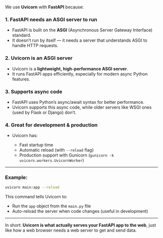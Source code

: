 We use **Uvicorn** with **FastAPI** because:

### 1. **FastAPI needs an ASGI server to run**

- FastAPI is built on the **ASGI** (Asynchronous Server Gateway Interface) standard.
- It doesn’t run by itself — it needs a server that understands ASGI to handle HTTP requests.

### 2. **Uvicorn is an ASGI server**

- Uvicorn is a **lightweight, high-performance ASGI server**.
- It runs FastAPI apps efficiently, especially for modern async Python features.

### 3. **Supports async code**

- FastAPI uses Python’s async/await syntax for better performance.
- Uvicorn supports this async code, while older servers like WSGI ones (used by Flask or Django) don’t.

### 4. **Great for development & production**

- Uvicorn has:

  - Fast startup time
  - Automatic reload (with `--reload` flag)
  - Production support with Gunicorn (`gunicorn -k uvicorn.workers.UvicornWorker`)

---

### Example:

```bash
uvicorn main:app --reload
```

This command tells Uvicorn to:

- Run the `app` object from the `main.py` file
- Auto-reload the server when code changes (useful in development)

---

In short:
**Uvicorn is what actually serves your FastAPI app to the web**, just like how a web browser needs a web server to get and send data.
